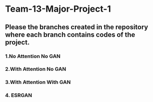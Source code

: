 # Team-13-Major-Project-1
## Please the branches created in the repository where each branch contains codes of the project.
### 1.No Attention No GAN
### 2.With Attention No GAN
### 3.With Attention With GAN
### 4. ESRGAN
